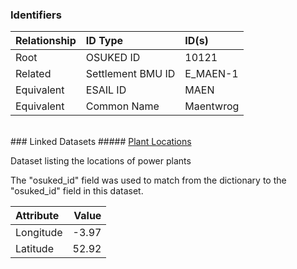 ### Identifiers

| Relationship   | ID Type           | ID(s)     |
|:---------------|:------------------|:----------|
| Root           | OSUKED ID         | 10121     |
| Related        | Settlement BMU ID | E_MAEN-1  |
| Equivalent     | ESAIL ID          | MAEN      |
| Equivalent     | Common Name       | Maentwrog |

<br>
### Linked Datasets
##### <a href="https://raw.githubusercontent.com/OSUKED/Dictionary-Datasets/main/datasets/plant-locations/datapackage.json">Plant Locations</a>

Dataset listing the locations of power plants

The "osuked_id" field was used to match from the dictionary to the "osuked_id" field in this dataset.

| Attribute   |   Value |
|:------------|--------:|
| Longitude   |   -3.97 |
| Latitude    |   52.92 |
